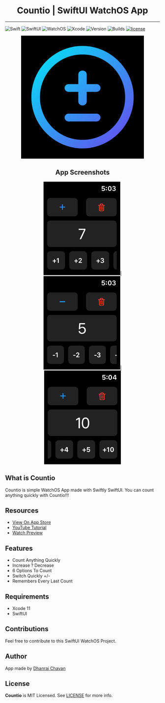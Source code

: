 <h1 align="center">Countio | SwiftUI WatchOS App</h1>

---

![Swift](https://img.shields.io/badge/swift-5.1-orange.svg?style=for-the-badge)
![SwiftUI](https://img.shields.io/badge/use-swift_ui-blue.svg?style=for-the-badge)
![WatchOS](https://img.shields.io/badge/platform-watchos-purple.svg?style=for-the-badge)
![Xcode](https://img.shields.io/badge/Xcode-11-blue.svg?style=for-the-badge)
![Version](https://img.shields.io/badge/Version-1.0-purple.svg?style=for-the-badge)
![Builds](https://img.shields.io/badge/Builds-2-yellow.svg?style=for-the-badge)
[![license](https://img.shields.io/github/license/sgr-ksmt/FireTodo.svg?style=for-the-badge)](https://github.com/dhanrajdc7/Countio/blob/master/LICENSE.txt)

<p align="center">
  <img src="Screenshots/countioLogo.png" width="400">
</p>

<h2 align="center">App Screenshots</h2>

<p align="center">
  <img src="Screenshots/img1.png" width="250">|<img src="Screenshots/img2.png" width="250">|<img src="Screenshots/img3.png" width="250">
</p>

## What is Countio
Countio is simple WatchOS App made with Swiftly SwiftUI. You can count anything quickly with Countio!!!

## Resources
* [View On App Store](https://apps.apple.com/in/app/countio/id1510104828)
* [YouTube Tutorial](https://youtu.be/EWuTnjmEnHM)
* [Watch Preview](https://youtu.be/BBnCv3G8VgY)

## Features
* Count Anything Quickly
* Increase ? Decrease
* 6 Options To Count
* Switch Quickly +/-
* Remembers Every Last Count

## Requirements
* Xcode 11
* SwiftUI

## Contributions
Feel free to contribute to this SwiftUI WatchOS Project.

## Author
App made by [Dhanraj Chavan](https://github.com/dhanrajdc7)

## License
**Countio** is MIT Licensed. See [LICENSE](LICENCE.txt) for more info.
